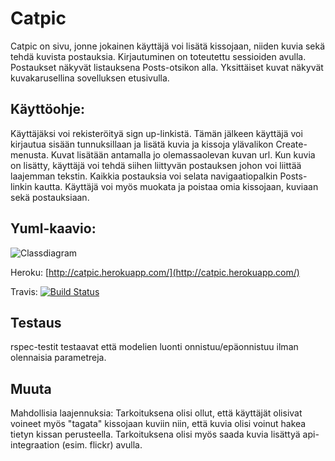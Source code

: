 # Catpic

Catpic on sivu, jonne jokainen käyttäjä voi lisätä kissojaan, niiden kuvia sekä tehdä kuvista postauksia. Kirjautuminen on toteutettu sessioiden avulla. Postaukset näkyvät listauksena Posts-otsikon alla. Yksittäiset kuvat näkyvät kuvakarusellina sovelluksen etusivulla.

## Käyttöohje: 
Käyttäjäksi voi rekisteröityä sign up-linkistä. Tämän jälkeen käyttäjä voi kirjautua sisään tunnuksillaan ja lisätä kuvia ja kissoja ylävalikon Create-menusta. Kuvat lisätään antamalla jo olemassaolevan kuvan url. Kun kuvia on lisätty, käyttäjä voi tehdä siihen liittyvän postauksen johon voi liittää laajemman tekstin. Kaikkia postauksia voi selata navigaatiopalkin Posts-linkin kautta. Käyttäjä voi myös muokata ja poistaa omia kissojaan, kuviaan sekä postauksiaan.

## Yuml-kaavio: 

![Classdiagram](https://dl.dropboxusercontent.com/u/19373621/luokkakaavio.png)

Heroku: [http://catpic.herokuapp.com/](http://catpic.herokuapp.com/)

Travis: [![Build Status](https://travis-ci.org/manulimon/catpic.png)](https://travis-ci.org/manulimon/catpic)

## Testaus

rspec-testit testaavat että modelien luonti onnistuu/epäonnistuu ilman olennaisia parametreja.

## Muuta

Mahdollisia laajennuksia: Tarkoituksena olisi ollut, että käyttäjät olisivat voineet myös "tagata" kissojaan kuviin niin, että kuvia olisi voinut hakea tietyn kissan perusteella. Tarkoituksena olisi myös saada kuvia lisättyä api-integraation (esim. flickr) avulla.